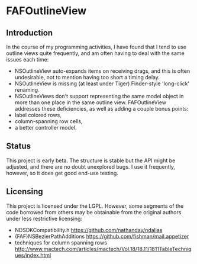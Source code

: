 FAFOutlineView
==============


Introduction
------------
In the course of my programming activities, I have found that I tend to use outline views quite frequently, and am often having to deal with the same issues each time:
- NSOutlineView auto-expands items on receiving drags, and this is often undesirable, not to mention having too short a timing delay.
- NSOutlineView is missing (at least under Tiger) Finder-style 'long-click' renaming.
- NSOutlineViews don't support representing the same model object in more than one place in the same outline view.
FAFOutlineView addresses these deficiencies, as well as adding a couple bonus points:
- label colored rows,
- column-spanning row cells,
- a better controller model.



Status
------
This project is early beta.
The structure is stable but the API might be adjusted, and there are no doubt unexplored bugs.
I use it frequently, however, so it does get good end-use testing.


Licensing
---------
This project is licensed under the LGPL.
However, some segments of the code borrowed from others may be obtainable from the original authors under less restrictive licensing:
- NDSDKCompatibility.h <https://github.com/nathanday/ndalias>
- (FAF)NSBezierPathAdditions <https://github.com/fishman/mail.appetizer>
- techniques for column spanning rows <http://www.mactech.com/articles/mactech/Vol.18/18.11/1811TableTechniques/index.html>
